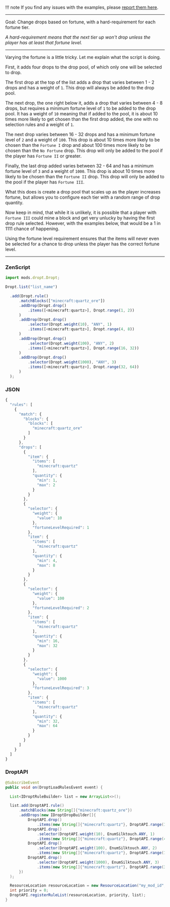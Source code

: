 
!!! note
    If you find any issues with the examples, please [report them here](https://github.com/codetaylor/dropt/issues).

---

Goal: Change drops based on fortune, with a hard-requirement for each fortune tier.

*A hard-requirement means that the next tier up won't drop unless the player has at least that fortune level.*

---

Varying the fortune is a little tricky. Let me explain what the script is doing.

First, it adds four drops to the drop pool, of which only one will be selected to drop.

The first drop at the top of the list adds a drop that varies between 1 - 2 drops and has a weight of `1`. This drop will always be added to the drop pool.

The next drop, the one right below it, adds a drop that varies between 4 - 8 drops, but requires a minimum fortune level of `1` to be added to the drop pool. It has a weight of `10` meaning that if added to the pool, it is about 10 times more likely to get chosen than the first drop added, the one with no selection rules and a weight of `1`. 

The next drop varies between 16 - 32 drops and has a minimum fortune level of `2` and a weight of `100`. This drop is about 10 times more likely to be chosen than the `Fortune I` drop and about 100 times more likely to be chosen than the `No Fortune` drop. This drop will only be added to the pool if the player has `Fortune II` or greater.

Finally, the last drop added varies between 32 - 64 and has a minimum fortune level of `3` and a weight of `1000`. This drop is about 10 times more likely to be chosen than the `Fortune II` drop.  This drop will only be added to the pool if the player has `Fortune III`.

What this does is create a drop pool that scales up as the player increases fortune, but allows you to configure each tier with a random range of drop quantity.

Now keep in mind, that while it is unlikely, it is possible that a player with `Fortune III` could mine a block and get very unlucky by having the first drop rule selected. However, with the examples below, that would be a 1 in 1111 chance of happening.

Using the fortune level requirement ensures that the items will never even be selected for a chance to drop unless the player has the correct fortune level.

---

### ZenScript

```js
import mods.dropt.Dropt;

Dropt.list("list_name")

  .add(Dropt.rule()
      .matchBlocks(["minecraft:quartz_ore"])
      .addDrop(Dropt.drop()
          .items([<minecraft:quartz>], Dropt.range(1, 2))
      )
      .addDrop(Dropt.drop()
          .selector(Dropt.weight(10), "ANY", 1)
          .items([<minecraft:quartz>], Dropt.range(4, 8))
      )
      .addDrop(Dropt.drop()
          .selector(Dropt.weight(100), "ANY", 2)
          .items([<minecraft:quartz>], Dropt.range(16, 32))
      )
      .addDrop(Dropt.drop()
          .selector(Dropt.weight(1000), "ANY", 3)
          .items([<minecraft:quartz>], Dropt.range(32, 64))
      )
  );
```

### JSON

```js
{
  "rules": [
    {
      "match": {
        "blocks": {
          "blocks": [
            "minecraft:quartz_ore"
          ]
        }
      },
      "drops": [
        {
          "item": {
            "items": [
              "minecraft:quartz"
            ],
            "quantity": {
              "min": 1,
              "max": 2
            }
          }
        },
        {
          "selector": {
            "weight": {
              "value": 10
            },
            "fortuneLevelRequired": 1
          },
          "item": {
            "items": [
              "minecraft:quartz"
            ],
            "quantity": {
              "min": 4,
              "max": 8
            }
          }
        },
        {
          "selector": {
            "weight": {
              "value": 100
            },
            "fortuneLevelRequired": 2
          },
          "item": {
            "items": [
              "minecraft:quartz"
            ],
            "quantity": {
              "min": 16,
              "max": 32
            }
          }
        },
        {
          "selector": {
            "weight": {
              "value": 1000
            },
            "fortuneLevelRequired": 3
          },
          "item": {
            "items": [
              "minecraft:quartz"
            ],
            "quantity": {
              "min": 32,
              "max": 64
            }
          }
        }
      ]
    }
  ]
}
```

### DroptAPI

```java
@SubscribeEvent
public void on(DroptLoadRulesEvent event) {

  List<IDroptRuleBuilder> list = new ArrayList<>();

  list.add(DroptAPI.rule()
      .matchBlocks(new String[]{"minecraft:quartz_ore"})
      .addDrops(new IDroptDropBuilder[]{
          DroptAPI.drop()
              .items(new String[]{"minecraft:quartz"}, DroptAPI.range(1, 2)),
          DroptAPI.drop()
              .selector(DroptAPI.weight(10), EnumSilktouch.ANY, 1)
              .items(new String[]{"minecraft:quartz"}, DroptAPI.range(4, 8)),
          DroptAPI.drop()
              .selector(DroptAPI.weight(100), EnumSilktouch.ANY, 2)
              .items(new String[]{"minecraft:quartz"}, DroptAPI.range(16, 32)),
          DroptAPI.drop()
              .selector(DroptAPI.weight(1000), EnumSilktouch.ANY, 3)
              .items(new String[]{"minecraft:quartz"}, DroptAPI.range(32, 64))
      })
  );

  ResourceLocation resourceLocation = new ResourceLocation("my_mod_id", "rule_list_name");
  int priority = 0;
  DroptAPI.registerRuleList(resourceLocation, priority, list);
}
```